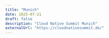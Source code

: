 ```yaml
---
title: "Munich"
date: 2025-07-21
draft: false
description: "Cloud Native Summit Munich"
externalUrl: "https://cloudnativesummit.de/"
---
```

